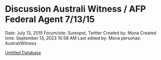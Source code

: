 # Discussion Australi Witness / AFP Federal Agent 7/13/15

Date: July 13, 2015
Forum/site: Surespot, Twitter
Created by: Mona
Created time: September 13, 2023 10:58 AM
Last edited by: Mona
personas: AustraliWitness

[Untitled Database](Discussion%20Australi%20Witness%20AFP%20Federal%20Agent%207%2013%20872771b3576c4b6d9f691eb85543cd87/Untitled%20Database%20119163573da042d48e0140c9a765929a.csv)
